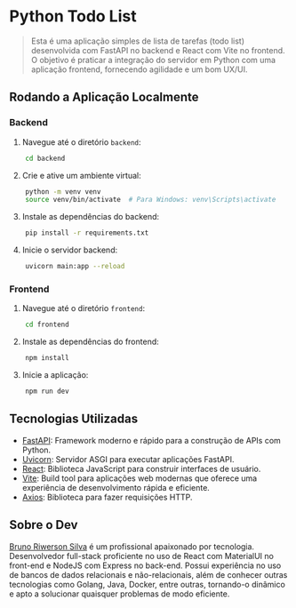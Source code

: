 # Python Todo List

> Esta é uma aplicação simples de lista de tarefas (todo list) desenvolvida com FastAPI no backend e React com Vite no frontend. O objetivo é praticar a integração do servidor em Python com uma aplicação frontend, fornecendo agilidade e um bom UX/UI.

## Rodando a Aplicação Localmente

### Backend

1. Navegue até o diretório `backend`:
```bash
    cd backend
```
2. Crie e ative um ambiente virtual:
```bash
    python -m venv venv
    source venv/bin/activate  # Para Windows: venv\Scripts\activate
```
3. Instale as dependências do backend:
```bash
    pip install -r requirements.txt
```
4. Inicie o servidor backend:
```bash
    uvicorn main:app --reload
```

### Frontend

1. Navegue até o diretório `frontend`:
```bash
    cd frontend
```
2. Instale as dependências do frontend:
```bash
    npm install
```
3. Inicie a aplicação:
```bash
    npm run dev
```

## Tecnologias Utilizadas
- [FastAPI](): Framework moderno e rápido para a construção de APIs com Python.
- [Uvicorn](https://www.uvicorn.org/): Servidor ASGI para executar aplicações FastAPI.
- [React](https://reactjs.org/): Biblioteca JavaScript para construir interfaces de usuário.
- [Vite](https://vitejs.dev/): Build tool para aplicações web modernas que oferece uma experiência de desenvolvimento rápida e eficiente.
- [Axios](https://axios-http.com/): Biblioteca para fazer requisições HTTP.

## Sobre o Dev
[Bruno Riwerson Silva](https://www.linkedin.com/in/bruno-riwerson/) é um profissional apaixonado por tecnologia. Desenvolvedor full-stack proficiente no uso de React com MaterialUI no front-end e NodeJS com Express no back-end. Possui experiência no uso de bancos de dados relacionais e não-relacionais, além de conhecer outras tecnologias como Golang, Java, Docker, entre outras, tornando-o dinâmico e apto a solucionar quaisquer problemas de modo eficiente.